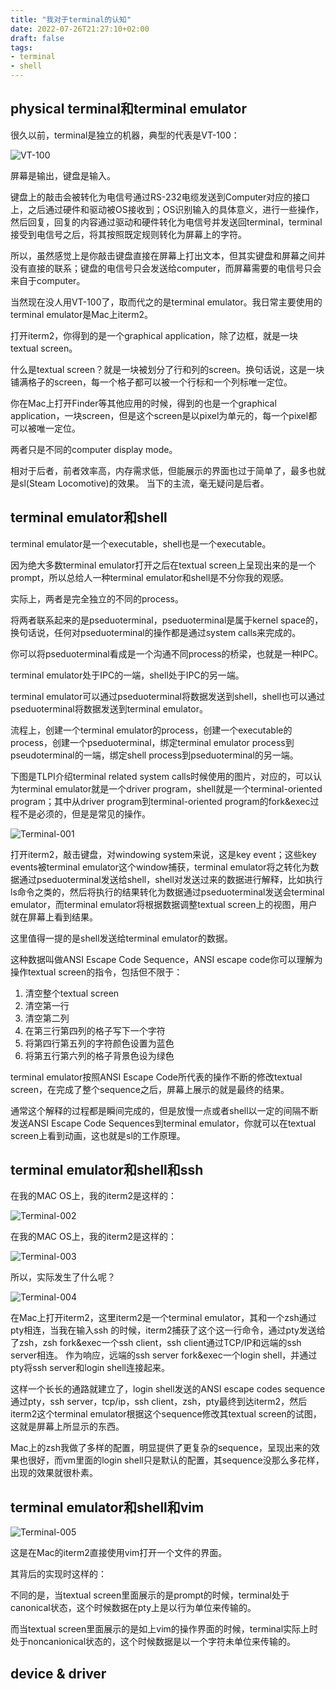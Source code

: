```yaml
---
title: "我对于terminal的认知"
date: 2022-07-26T21:27:10+02:00
draft: false
tags:
- terminal
- shell
---
```


## physical terminal和terminal emulator

很久以前，terminal是独立的机器，典型的代表是VT-100：

![VT-100](/images/DEC_VT100_terminal.jpeg)

屏幕是输出，键盘是输入。

键盘上的敲击会被转化为电信号通过RS-232电缆发送到Computer对应的接口上，之后通过硬件和驱动被OS接收到；OS识别输入的具体意义，进行一些操作，然后回复，回复的内容通过驱动和硬件转化为电信号并发送回terminal，terminal接受到电信号之后，将其按照既定规则转化为屏幕上的字符。

所以，虽然感觉上是你敲击键盘直接在屏幕上打出文本，但其实键盘和屏幕之间并没有直接的联系；键盘的电信号只会发送给computer，而屏幕需要的电信号只会来自于computer。

当然现在没人用VT-100了，取而代之的是terminal emulator。我日常主要使用的terminal emulator是Mac上iterm2。

打开iterm2，你得到的是一个graphical application，除了边框，就是一块textual screen。

什么是textual screen？就是一块被划分了行和列的screen。换句话说，这是一块铺满格子的screen，每一个格子都可以被一个行标和一个列标唯一定位。

你在Mac上打开Finder等其他应用的时候，得到的也是一个graphical application，一块screen，但是这个screen是以pixel为单元的，每一个pixel都可以被唯一定位。

两者只是不同的computer display mode。

相对于后者，前者效率高，内存需求低，但能展示的界面也过于简单了，最多也就是sl(Steam Locomotive)的效果。
当下的主流，毫无疑问是后者。

## terminal emulator和shell

terminal emulator是一个executable，shell也是一个executable。

因为绝大多数terminal emulator打开之后在textual screen上呈现出来的是一个prompt，所以总给人一种terminal emulator和shell是不分你我的观感。

实际上，两者是完全独立的不同的process。

将两者联系起来的是pseduoterminal，pseduoterminal是属于kernel space的，换句话说，任何对pseduoterminal的操作都是通过system calls来完成的。

你可以将pseduoterminal看成是一个沟通不同process的桥梁，也就是一种IPC。

terminal emulator处于IPC的一端，shell处于IPC的另一端。

terminal emulator可以通过pseduoterminal将数据发送到shell，shell也可以通过pseduoterminal将数据发送到terminal emulator。

流程上，创建一个terminal emulator的process，创建一个executable的process，创建一个pseduoterminal，绑定terminal emulator process到pseudoterminal的一端，绑定shell process到pseduoterminal的另一端。

下图是TLPI介绍terminal related system calls时候使用的图片，对应的，可以认为terminal emulator就是一个driver program，shell就是一个terminal-oriented program；其中从driver program到terminal-oriented program的fork&exec过程不是必须的，但是是常见的操作。

![Terminal-001](/images/terminal-001.png)

打开iterm2，敲击键盘，对windowing system来说，这是key event；这些key events被terminal emulator这个window捕获，terminal emulator将之转化为数据通过pseduoterminal发送给shell，shell对发送过来的数据进行解释，比如执行ls命令之类的，然后将执行的结果转化为数据通过pseduoterminal发送会terminal emulator，而terminal emulator将根据数据调整textual screen上的视图，用户就在屏幕上看到结果。

这里值得一提的是shell发送给terminal emulator的数据。

这种数据叫做ANSI Escape Code Sequence，ANSI escape code你可以理解为操作textual screen的指令，包括但不限于：

1. 清空整个textual screen
2. 清空第一行
3. 清空第二列
4. 在第三行第四列的格子写下一个字符
5. 将第四行第五列的字符颜色设置为蓝色
6. 将第五行第六列的格子背景色设为绿色

terminal emulator按照ANSI Escape Code所代表的操作不断的修改textual screen，在完成了整个sequence之后，屏幕上展示的就是最终的结果。

通常这个解释的过程都是瞬间完成的，但是放慢一点或者shell以一定的间隔不断发送ANSI Escape Code Sequences到terminal emulator，你就可以在textual screen上看到动画，这也就是sl的工作原理。

## terminal emulator和shell和ssh

在我的MAC OS上，我的iterm2是这样的：

![Terminal-002](/images/terminal-002.png)

在我的MAC OS上，我的iterm2是这样的：

![Terminal-003](/images/terminal-003.png)

所以，实际发生了什么呢？

![Terminal-004](/images/terminal-004.png)

在Mac上打开iterm2，这里iterm2是一个terminal emulator，其和一个zsh通过pty相连，当我在输入ssh 的时候，iterm2捕获了这个这一行命令，通过pty发送给了zsh，zsh fork&exec一个ssh client，ssh client通过TCP/IP和远端的ssh server相连。
作为响应，远端的ssh server fork&exec一个login shell，并通过pty将ssh server和login shell连接起来。

这样一个长长的通路就建立了，login shell发送的ANSI escape codes sequence通过pty，ssh server，tcp/ip，ssh client，zsh，pty最终到达iterm2，然后iterm2这个terminal emulator根据这个sequence修改其textual screen的试图，这就是屏幕上所显示的东西。

Mac上的zsh我做了多样的配置，明显提供了更复杂的sequence，呈现出来的效果也很好，而vm里面的login shell只是默认的配置，其sequence没那么多花样，出现的效果就很朴素。

## terminal emulator和shell和vim

![Terminal-005](/images/terminal-005.png)

这是在Mac的iterm2直接使用vim打开一个文件的界面。

其背后的实现时这样的：

不同的是，当textual screen里面展示的是prompt的时候，terminal处于canonical状态，这个时候数据在pty上是以行为单位来传输的。

而当textual screen里面展示的是如上vim的操作界面的时候，terminal实际上时处于noncanionical状态的，这个时候数据是以一个字符未单位来传输的。

## device & driver


